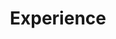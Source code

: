 ---
widget: experience
active: true
date_format: Jan 2006
experience:
  - title: Junior Back End Engineer Intern
    company: Didi
    company_url: http://didiglobal.com
    company_logo: ""
    location: Beijing, China
    date_start: 2021-10-08
    date_end: 2022-04-11
    description: >-
      ![](https://notebook.grayson.top/media/202204/2022-04-13_1546480.1872999721663492.png)

      - Participate in DIY self-service testing platform development. It mainly solves the problems of stateless management of the execution process of the existing platform and the construction of general link-level scenarios around the order flow. Support users to create customized scenario use cases through visual link assembly; realize collaborative sharing across teams through collaborative sharing mode. Mainly responsible for the development of use case management and use case editing modules. Use Python's Django framework as the core of the project architecture; implement data buffering, interface parameter consumption and session sharing based on Redis. Since its launch one month ago, it has accumulated 1,625 cases, and has run a total of 185,146 cases, covering 211 scenarios and involving 441 users in 18 business lines of the group.

  - title: Junior Back End Engineer Intern
    company: Transwarp
    company_url: https://www.transwarp.cn
    company_logo: ""
    location: Beijing, China
    date_start: 2020-12-20
    date_end: 2021-06-24
    description: >-
      ![](https://notebook.grayson.top/media/202107/2021-07-24_102733.png)

      - Participated in the development of the CSI monitoring intra-city backup system. The main task is to migrate the data from Teradata to the TDH platform. During the migration process, there are challenges such as large amount of data, parallel increase in storage, and inconsistent data format. Mainly responsible for the development of task scheduling module. Use SpringBoot as the main framework; Druid as the database connection pool; Spring Data JPA as the underlying database interaction framework; Nginx+Keepalived to achieve high availability cluster; multithreading as the core of the scheduling system. After the project was launched, the migration of about 280 tables and 300G data was completed every day.
widget_id: RECENT-POSTS
headless: true
weight: 30
title: Experience
subtitle: null
design:
  columns: "2"
---